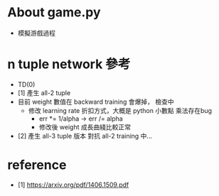 # About game.py

- 模擬游戲過程
# n tuple network 參考
- TD(0)
- [1] 產生 all-2 tuple
- 目前 weight 數值在 backward training 會爆掉， 檢查中
  - 修改 learning rate 折扣方式，大概是 python 小數點 乘法存在bug
    - err *= 1/alpha -> err /= alpha
    - 修改後 weight 成長曲綫比較正常
- [2] 產生 all-3 tuple 版本 對抗 all-2 training 中...
# reference
- [1] https://arxiv.org/pdf/1406.1509.pdf
